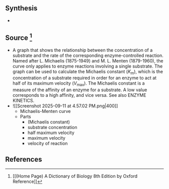 ## Synthesis
- 
## Source [^1]
- A graph that shows the relationship between the concentration of a substrate and the rate of the corresponding enzyme-controlled reaction. Named after L. Michaelis (1875-1949) and M. L. Menten (1879-1960), the curve only applies to enzyme reactions involving a single substrate. The graph can be used to calculate the Michaelis constant $\left(K_{m}\right)$, which is the concentration of a substrate required in order for an enzyme to act at half of its maximum velocity $\left(V_{\max }\right)$. The Michaelis constant is a measure of the affinity of an enzyme for a substrate. A low value corresponds to a high affinity, and vice versa. See also ENZYME KINETICS.
- ![[Screenshot 2025-09-11 at 4.57.02 PM.png|400]]
	- Michaelis-Menten curve
	- Parts
		- (Michaelis constant)
		- substrate concentration
		- half maximum velocity
		- maximum velocity
		- velocity of reaction
## References

[^1]: [[(Home Page) A Dictionary of Biology 8th Edition by Oxford Reference]]